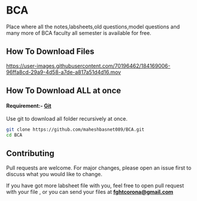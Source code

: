 # BCA 
Place where all the notes,labsheets,old questions,model questions and many more of BCA faculty all semester is available for free. 

## How To Download Files


https://user-images.githubusercontent.com/70196462/184169006-96ffa8cd-29a9-4d58-a7de-a817a51d4d16.mov


## How To Download ALL at once 
#### Requirement:- [Git](https://git-scm.com/downloads)

Use  git to download all folder recursively at once.

```bash
git clone https://github.com/maheshbasnet089/BCA.git
cd BCA

```

## Contributing
Pull requests are welcome. For major changes, please open an issue first to discuss what you would like to change.

If you have got more labsheet file with you, feel free to open pull request with your file , or you can send your files at **fghtcorona@gmail.com**


